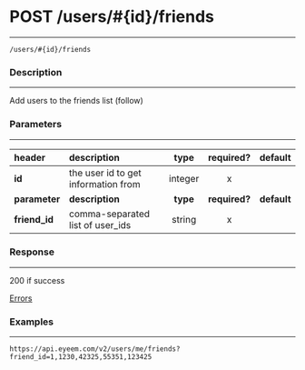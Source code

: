 # POST /users/#{id}/friends 
***
`/users/#{id}/friends`

### Description
***
Add users to the friends list (follow)

### Parameters
***

|header| description| type |required? |default|
|:---------|:--------------|:----------:|:------------:|:------------:|
|**id**|the user id to get information from|integer|x||
|**parameter**| **description**| **type** |**required?** |**default**|
|**friend_id**|comma-separated list of user_ids|string|x||


### Response
***


200 if success

[Errors](../../resources/errors.md#files)

### Examples
***

`https://api.eyeem.com/v2/users/me/friends?friend_id=1,1230,42325,55351,123425`




